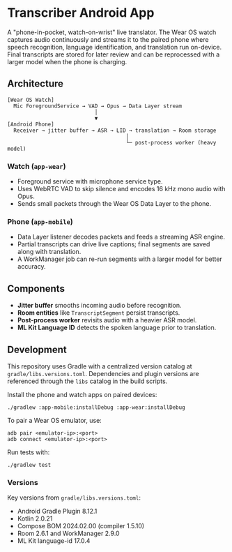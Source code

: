 # Transcriber Android App

A "phone-in-pocket, watch-on-wrist" live translator. The Wear OS watch captures audio continuously and streams it to the paired phone where speech recognition, language identification, and translation run on-device. Final transcripts are stored for later review and can be reprocessed with a larger model when the phone is charging.

## Architecture

```
[Wear OS Watch]
  Mic ForegroundService → VAD → Opus → Data Layer stream
                            │
                            ▼
[Android Phone]
  Receiver → jitter buffer → ASR → LID → translation → Room storage
                                      │
                                      └─ post-process worker (heavy model)
```

### Watch (`app-wear`)

- Foreground service with microphone service type.
- Uses WebRTC VAD to skip silence and encodes 16 kHz mono audio with Opus.
- Sends small packets through the Wear OS Data Layer to the phone.

### Phone (`app-mobile`)

- Data Layer listener decodes packets and feeds a streaming ASR engine.
- Partial transcripts can drive live captions; final segments are saved along with translation.
- A WorkManager job can re-run segments with a larger model for better accuracy.

## Components

- **Jitter buffer** smooths incoming audio before recognition.
- **Room entities** like `TranscriptSegment` persist transcripts.
- **Post-process worker** revisits audio with a heavier ASR model.
- **ML Kit Language ID** detects the spoken language prior to translation.

## Development

This repository uses Gradle with a centralized version catalog at `gradle/libs.versions.toml`. Dependencies and plugin versions are referenced through the `libs` catalog in the build scripts.

Install the phone and watch apps on paired devices:

```
./gradlew :app-mobile:installDebug :app-wear:installDebug
```

To pair a Wear OS emulator, use:

```
adb pair <emulator-ip>:<port>
adb connect <emulator-ip>:<port>
```

Run tests with:

```
./gradlew test
```

### Versions

Key versions from `gradle/libs.versions.toml`:

- Android Gradle Plugin 8.12.1
- Kotlin 2.0.21
- Compose BOM 2024.02.00 (compiler 1.5.10)
- Room 2.6.1 and WorkManager 2.9.0
- ML Kit language-id 17.0.4

